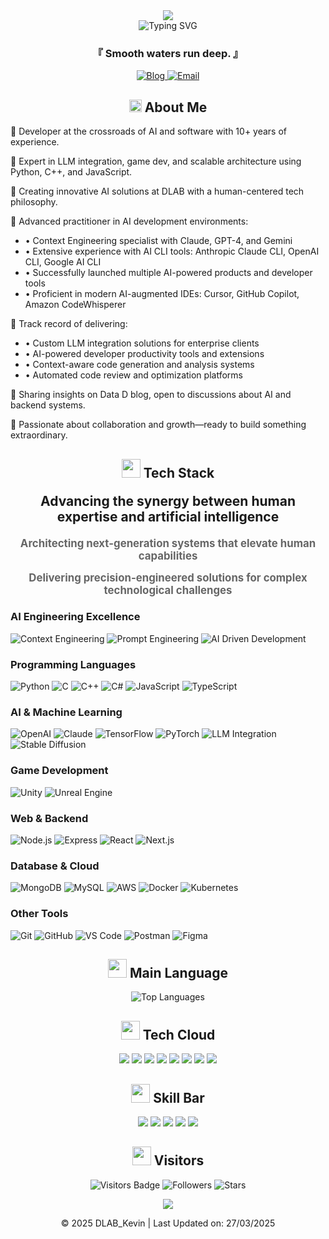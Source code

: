 <!-- 상단 애니메이션 구분선 -->
<div align="center">
  <img src="https://capsule-render.vercel.app/api?type=waving&color=6A5ACD&height=120&section=header" />
</div>

<!-- 프로필 헤더 -->
<div align="center">
  <img src="https://readme-typing-svg.herokuapp.com?font=JetBrains+Mono&weight=600&size=30&pause=1000&color=6A5ACD&center=true&vCenter=true&width=600&height=100&lines=Hello+World%2C+I'm+Kevin+%F0%9F%91%8B;AI+%26+Software+Developer;Creative+Problem+Solver" alt="Typing SVG" />
  
  <h3 align="center">『 Smooth waters run deep. 』</h3>
  
  <p align="center">
    <a href="https://datad.tistory.com/" target="_blank">
      <img src="https://img.shields.io/badge/Blog-Data_D-FF5722?style=flat-square&logo=blogger&logoColor=white" alt="Blog" />
    </a>
    <a href="mailto:kevin.park@daddyslab.com">
      <img src="https://img.shields.io/badge/Email-kevin.park@daddyslab.com-D14836?style=flat-square&logo=gmail&logoColor=white" alt="Email" />
    </a>
  </p>
</div>

<!-- 소개 섹션 -->
<div align="center">
  <h2>
    <img src="https://media2.giphy.com/media/QssGEmpkyEOhBCb7e1/giphy.gif?cid=ecf05e47a0n3gi1bfqntqmob8g9aid1oyj2wr3ds3mg700bl&rid=giphy.gif" width="20px" height="20px">
    About Me
  </h2>
</div>

<p>🔹 Developer at the crossroads of AI and software with 10+ years of experience.</p>

<p>🔹 Expert in LLM integration, game dev, and scalable architecture using Python, C++, and JavaScript.</p>

<p>🔹 Creating innovative AI solutions at DLAB with a human-centered tech philosophy.</p>

<p>🔹 Advanced practitioner in AI development environments:</p>
<ul>
  <li>• Context Engineering specialist with Claude, GPT-4, and Gemini</li>
  <li>• Extensive experience with AI CLI tools: Anthropic Claude CLI, OpenAI CLI, Google AI CLI</li>
  <li>• Successfully launched multiple AI-powered products and developer tools</li>
  <li>• Proficient in modern AI-augmented IDEs: Cursor, GitHub Copilot, Amazon CodeWhisperer</li>
</ul>

<p>🔹 Track record of delivering:</p>
<ul>
  <li>• Custom LLM integration solutions for enterprise clients</li>
  <li>• AI-powered developer productivity tools and extensions</li>
  <li>• Context-aware code generation and analysis systems</li>
  <li>• Automated code review and optimization platforms</li>
</ul>

<p>🔹 Sharing insights on Data D blog, open to discussions about AI and backend systems.</p>

<p>🔹 Passionate about collaboration and growth—ready to build something extraordinary.</p>

<!-- 기술 스택 -->
<div align="center">
  <h2>
    <img src="https://media.giphy.com/media/iY8CRBdQXODJSCERIr/giphy.gif" width="30px" height="30px">
    Tech Stack
  </h2>
</div>

<div align="center">
  <h3 style="font-size: 1.5em; margin: 20px 0;">
    Advancing the synergy between human expertise and artificial intelligence
  </h3>
  <h4 style="font-size: 1.2em; color: #666; margin: 15px 0;">
    Architecting next-generation systems that elevate human capabilities
  </h4>
  <h4 style="font-size: 1.2em; color: #666; margin: 15px 0;">
    Delivering precision-engineered solutions for complex technological challenges
  </h4>
</div>

<h3>AI Engineering Excellence</h3>
<p>
  <img src="https://img.shields.io/badge/Context_Engineering-Expert-FF6B6B?style=flat-square&logo=openai&logoColor=white" alt="Context Engineering" />
  <img src="https://img.shields.io/badge/Prompt_Engineering-Advanced-4CAF50?style=flat-square&logo=openai&logoColor=white" alt="Prompt Engineering" />
  <img src="https://img.shields.io/badge/AI_Driven_Development-Specialist-6A5ACD?style=flat-square&logo=openai&logoColor=white" alt="AI Driven Development" />
</p>

<h3>Programming Languages</h3>
<p>
  <img src="https://img.shields.io/badge/Python-3776AB?style=flat-square&logo=python&logoColor=white" alt="Python" />
  <img src="https://img.shields.io/badge/C-00599C?style=flat-square&logo=c&logoColor=white" alt="C" />
  <img src="https://img.shields.io/badge/C++-00599C?style=flat-square&logo=c%2B%2B&logoColor=white" alt="C++" />
  <img src="https://img.shields.io/badge/C%23-239120?style=flat-square&logo=c-sharp&logoColor=white" alt="C#" />
  <img src="https://img.shields.io/badge/JavaScript-F7DF1E?style=flat-square&logo=javascript&logoColor=black" alt="JavaScript" />
  <img src="https://img.shields.io/badge/TypeScript-007ACC?style=flat-square&logo=typescript&logoColor=white" alt="TypeScript" />
</p>

<h3>AI & Machine Learning</h3>
<p>
  <img src="https://img.shields.io/badge/OpenAI-412991?style=flat-square&logo=openai&logoColor=white" alt="OpenAI" />
  <img src="https://img.shields.io/badge/Claude-00A2FF?style=flat-square&logo=proton&logoColor=white" alt="Claude" />
  <img src="https://img.shields.io/badge/TensorFlow-FF6F00?style=flat-square&logo=tensorflow&logoColor=white" alt="TensorFlow" />
  <img src="https://img.shields.io/badge/PyTorch-EE4C2C?style=flat-square&logo=pytorch&logoColor=white" alt="PyTorch" />
  <img src="https://img.shields.io/badge/LLM_Integration-0467DF?style=flat-square" alt="LLM Integration" />
  <img src="https://img.shields.io/badge/Stable_Diffusion-FF9E0F?style=flat-square&logo=huggingface&logoColor=white" alt="Stable Diffusion" />
</p>

<h3>Game Development</h3>
<p>
  <img src="https://img.shields.io/badge/Unity-000000?style=flat-square&logo=unity&logoColor=white" alt="Unity" />
  <img src="https://img.shields.io/badge/Unreal_Engine-313131?style=flat-square&logo=unreal-engine&logoColor=white" alt="Unreal Engine" />
</p>

<h3>Web & Backend</h3>
<p>
  <img src="https://img.shields.io/badge/Node.js-339933?style=flat-square&logo=nodedotjs&logoColor=white" alt="Node.js" />
  <img src="https://img.shields.io/badge/Express-000000?style=flat-square&logo=express&logoColor=white" alt="Express" />
  <img src="https://img.shields.io/badge/React-61DAFB?style=flat-square&logo=react&logoColor=black" alt="React" />
  <img src="https://img.shields.io/badge/Next.js-000000?style=flat-square&logo=nextdotjs&logoColor=white" alt="Next.js" />
</p>

<h3>Database & Cloud</h3>
<p>
  <img src="https://img.shields.io/badge/MongoDB-47A248?style=flat-square&logo=mongodb&logoColor=white" alt="MongoDB" />
  <img src="https://img.shields.io/badge/MySQL-4479A1?style=flat-square&logo=mysql&logoColor=white" alt="MySQL" />
  <img src="https://img.shields.io/badge/AWS-232F3E?style=flat-square&logo=amazon-aws&logoColor=white" alt="AWS" />
  <img src="https://img.shields.io/badge/Docker-2496ED?style=flat-square&logo=docker&logoColor=white" alt="Docker" />
  <img src="https://img.shields.io/badge/Kubernetes-326CE5?style=flat-square&logo=kubernetes&logoColor=white" alt="Kubernetes" />
</p>

<h3>Other Tools</h3>
<p>
  <img src="https://img.shields.io/badge/Git-F05032?style=flat-square&logo=git&logoColor=white" alt="Git" />
  <img src="https://img.shields.io/badge/GitHub-181717?style=flat-square&logo=github&logoColor=white" alt="GitHub" />
  <img src="https://img.shields.io/badge/VS_Code-007ACC?style=flat-square&logo=visual-studio-code&logoColor=white" alt="VS Code" />
  <img src="https://img.shields.io/badge/Postman-FF6C37?style=flat-square&logo=postman&logoColor=white" alt="Postman" />
  <img src="https://img.shields.io/badge/Figma-F24E1E?style=flat-square&logo=figma&logoColor=white" alt="Figma" />
</p>

<!-- 사용 언어 통계 -->
<div align="center">
  <h2>
    <img src="https://media.giphy.com/media/W5eoZHPpUx9sapR0eu/giphy.gif" width="30px" height="30px">
    Main Language
  </h2>
  <img src="https://github-readme-stats.vercel.app/api/top-langs/?username=Kevin-innovation&layout=compact&theme=tokyonight&hide_border=true&bg_color=0D1117&title_color=6A5ACD&icon_color=6A5ACD" alt="Top Languages" />
</div>

<!-- 기술 워드 클라우드 -->
<div align="center">
  <h2>
    <img src="https://media.giphy.com/media/RJzm826vu7WbJvBtxX/giphy.gif" width="30px" height="30px">
    Tech Cloud
  </h2>
  <p align="center">
    <img src="https://img.shields.io/badge/AI-Enthusiast-brightgreen?style=flat-square" />
    <img src="https://img.shields.io/badge/Problem-Solver-blue?style=flat-square" />
    <img src="https://img.shields.io/badge/Creative-Coder-orange?style=flat-square" />
    <img src="https://img.shields.io/badge/Game-Developer-red?style=flat-square" />
    <img src="https://img.shields.io/badge/Full_Stack-Developer-blueviolet?style=flat-square" />
    <img src="https://img.shields.io/badge/Open_Source-Contributor-success?style=flat-square" />
    <img src="https://img.shields.io/badge/Cloud-Engineer-informational?style=flat-square" />
    <img src="https://img.shields.io/badge/DevOps-Practitioner-yellow?style=flat-square" />
  </p>
</div>

<!-- 스킬 진행 바 -->
<div align="center">
  <h2>
    <img src="https://media.giphy.com/media/QZkpIdieotn3i/giphy.gif" width="30px" height="30px">
    Skill Bar
  </h2>
  <p align="center">
    <img src="https://img.shields.io/badge/Python-90%25-3776AB?style=flat-square&logo=python&logoColor=white" />
    <img src="https://img.shields.io/badge/C%2B%2B-85%25-00599C?style=flat-square&logo=c%2B%2B&logoColor=white" />
    <img src="https://img.shields.io/badge/Unity-80%25-000000?style=flat-square&logo=unity&logoColor=white" />
    <img src="https://img.shields.io/badge/AI-95%25-FF6F00?style=flat-square&logo=tensorflow&logoColor=white" />
    <img src="https://img.shields.io/badge/Web_Dev-75%25-61DAFB?style=flat-square&logo=react&logoColor=black" />
  </p>
</div>

<!-- 방문자 카운터 -->
<div align="center">
  <h2>
    <img src="https://media.giphy.com/media/heyP6XhQYt2De/giphy.gif" width="30px" height="30px">
    Visitors
  </h2>
  <p align="center">
    <img src="https://visitor-badge.laobi.icu/badge?page_id=Kevin-innovation.Kevin-innovation" alt="Visitors Badge"/>
    <img src="https://img.shields.io/github/followers/Kevin-innovation?label=Followers&style=flat-square&color=6A5ACD" alt="Followers"/>
    <img src="https://img.shields.io/github/stars/Kevin-innovation?label=Stars&style=flat-square&color=6A5ACD" alt="Stars"/>
  </p>
</div>

<!-- 푸터 -->
<div align="center">
  <img src="https://capsule-render.vercel.app/api?type=waving&color=6A5ACD&height=120&section=footer" />
  <p>© 2025 DLAB_Kevin | Last Updated on: 27/03/2025</p>
</div>

